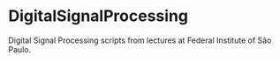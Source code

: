 # DigitalSignalProcessing
Digital Signal Processing scripts from lectures at Federal Institute of São Paulo.
